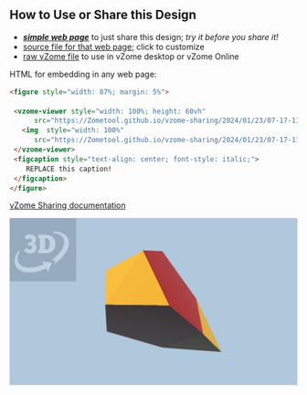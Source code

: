 
## How to Use or Share this Design

 - [***simple web page***](<https://Zometool.github.io/vzome-sharing/2024/01/23/07-17-11-J64/>) to just share this design; *try it before you share it!*
 - [source file for that web page](<https://github.com/Zometool/vzome-sharing/edit/main/2024/01/23/07-17-11-J64/index.md>); click to customize
 - [raw vZome file](<https://raw.githubusercontent.com/Zometool/vzome-sharing/main/2024/01/23/07-17-11-J64/J64.vZome>) to use in vZome desktop or vZome Online
 
 HTML for embedding in any web page:
 ```html
<figure style="width: 87%; margin: 5%">
  
  <vzome-viewer style="width: 100%; height: 60vh" 
       src="https://Zometool.github.io/vzome-sharing/2024/01/23/07-17-11-J64/J64.vZome" >
    <img  style="width: 100%"
       src="https://Zometool.github.io/vzome-sharing/2024/01/23/07-17-11-J64/J64.png" >
  </vzome-viewer>
  <figcaption style="text-align: center; font-style: italic;">
     REPLACE this caption!
  </figcaption>
</figure>

 ```

[vZome Sharing documentation](https://vzome.github.io/vzome/sharing.html#how-it-works)

![Image](<J64.png>)

